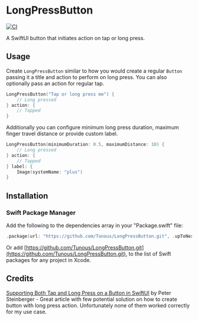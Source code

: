 # LongPressButton

[![CI](https://github.com/Tunous/LongPressButton/actions/workflows/main.yml/badge.svg)](https://github.com/Tunous/LongPressButton/actions/workflows/main.yml)

A SwiftUI button that initiates action on tap or long press.

## Usage

Create `LongPressButton` similar to how you would create a regular `Button` passing it a title and action to perform on long press. You can also optionally pass an action for regular tap.

```swift
LongPressButton("Tap or long press me") { 
    // Long pressed
} action: { 
    // Tapped
}
```

Additionally you can configure minimum long press duration, maximum finger travel distance or provide custom label.

```swift
LongPressButton(minimumDuration: 0.5, maximumDistance: 10) { 
    // Long pressed
} action: { 
    // Tapped
} label: {
    Image(systemName: "plus")
}
```


## Installation

### Swift Package Manager

Add the following to the dependencies array in your "Package.swift" file:

```swift
.package(url: "https://github.com/Tunous/LongPressButton.git", .upToNextMajor(from: "1.0.0"))
```

Or add [https://github.com/Tunous/LongPressButton.git](https://github.com/Tunous/LongPressButton.git), to the list of Swift packages for any project in Xcode.

## Credits

[Supporting Both Tap and Long Press on a Button in SwiftUI](https://steipete.com/posts/supporting-both-tap-and-longpress-on-button-in-swiftui/) by Peter Steinberger - Great article with few potential solution on how to create button with long press action. Unfortunately none of them worked correctly for my use case.
